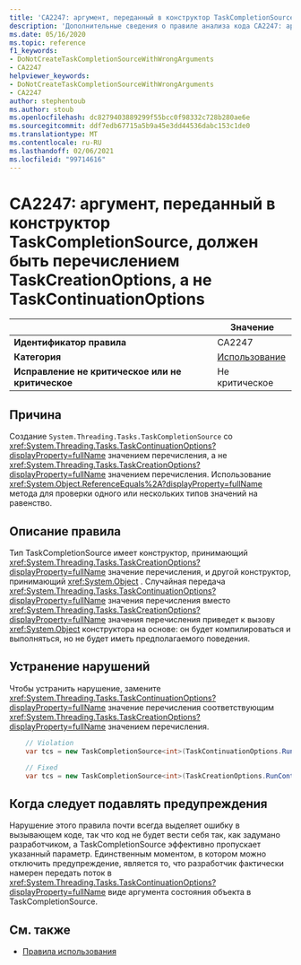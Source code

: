 ```yaml
---
title: 'CA2247: аргумент, переданный в конструктор TaskCompletionSource, должен быть TaskCreationOptions enum вместо TaskContinuationOptions Enum (анализ кода)'
description: 'Дополнительные сведения о правиле анализа кода CA2247: аргумент, переданный в конструктор TaskCompletionSource, должен быть TaskCreationOptions enum вместо TaskContinuationOptions Enum'
ms.date: 05/16/2020
ms.topic: reference
f1_keywords:
- DoNotCreateTaskCompletionSourceWithWrongArguments
- CA2247
helpviewer_keywords:
- DoNotCreateTaskCompletionSourceWithWrongArguments
- CA2247
author: stephentoub
ms.author: stoub
ms.openlocfilehash: dc8279403889299f55bcc0f98332c728b280ae6e
ms.sourcegitcommit: ddf7edb67715a5b9a45e3dd44536dabc153c1de0
ms.translationtype: MT
ms.contentlocale: ru-RU
ms.lasthandoff: 02/06/2021
ms.locfileid: "99714616"
---
```

# <a name="ca2247-argument-passed-to-taskcompletionsource-constructor-should-be-taskcreationoptions-enum-instead-of-taskcontinuationoptions-enum"></a>CA2247: аргумент, переданный в конструктор TaskCompletionSource, должен быть перечислением TaskCreationOptions, а не TaskContinuationOptions

| | Значение |
|-|-|
| **Идентификатор правила** |CA2247|
| **Категория** |[Использование](usage-warnings.md)|
| **Исправление не критическое или не критическое** |Не критическое|

## <a name="cause"></a>Причина

Создание `System.Threading.Tasks.TaskCompletionSource` со <xref:System.Threading.Tasks.TaskContinuationOptions?displayProperty=fullName> значением перечисления, а не <xref:System.Threading.Tasks.TaskCreationOptions?displayProperty=fullName> значением перечисления.
Использование <xref:System.Object.ReferenceEquals%2A?displayProperty=fullName> метода для проверки одного или нескольких типов значений на равенство.

## <a name="rule-description"></a>Описание правила

Тип TaskCompletionSource имеет конструктор, принимающий <xref:System.Threading.Tasks.TaskCreationOptions?displayProperty=fullName> значение перечисления, и другой конструктор, принимающий <xref:System.Object> .  Случайная передача <xref:System.Threading.Tasks.TaskContinuationOptions?displayProperty=fullName> значения перечисления вместо <xref:System.Threading.Tasks.TaskCreationOptions?displayProperty=fullName> значения перечисления приведет к вызову <xref:System.Object> конструктора на основе: он будет компилироваться и выполняться, но не будет иметь предполагаемого поведения.

## <a name="how-to-fix-violations"></a>Устранение нарушений

Чтобы устранить нарушение, замените <xref:System.Threading.Tasks.TaskContinuationOptions?displayProperty=fullName> значение перечисления соответствующим <xref:System.Threading.Tasks.TaskCreationOptions?displayProperty=fullName> значением перечисления.

```csharp
    // Violation
    var tcs = new TaskCompletionSource<int>(TaskContinuationOptions.RunContinuationsAsynchronously);

    // Fixed
    var tcs = new TaskCompletionSource<int>(TaskCreationOptions.RunContinuationsAsynchronously);
```

## <a name="when-to-suppress-warnings"></a>Когда следует подавлять предупреждения

Нарушение этого правила почти всегда выделяет ошибку в вызывающем коде, так что код не будет вести себя так, как задумано разработчиком, а TaskCompletionSource эффективно пропускает указанный параметр.  Единственным моментом, в котором можно отключить предупреждение, является то, что разработчик фактически намерен передать поток в <xref:System.Threading.Tasks.TaskContinuationOptions?displayProperty=fullName> виде аргумента состояния объекта в TaskCompletionSource.

## <a name="see-also"></a>См. также

- [Правила использования](usage-warnings.md)
